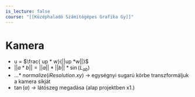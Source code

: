 ```yaml
---
is_lecture: false
course: "[[Középhaladó Számítógépes Grafika Gy]]"
---
```

# Kamera
- u = $\frac{ up * w}{||up *w||}$
- $||a*b|| = ||a||*||b||*\sin(L_{ab})$
- $\dots *\ normalize(iResolution.xy)$  -> egységnyi sugarú körbe transzformáljuk a kamera síkját
- $\tan(\alpha)$ -> látószeg megadása (alap projektben x1.)